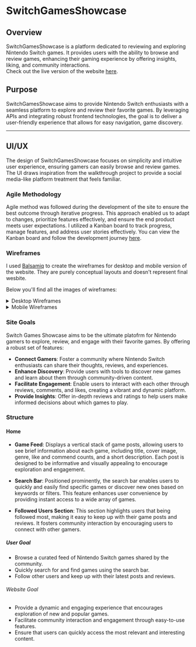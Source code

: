 # SwitchGamesShowcase
## Overview
SwitchGamesShowcase is a platform dedicated to reviewing and exploring Nintendo Switch games. It provides users with the ability to browse and review games, enhancing their gaming experience by offering insights, liking, and community interactions. <br>
Check out the live version of the website [here](https://drf-api-sgr-978626b69766.herokuapp.com/).

## Purpose
SwitchGamesShowcase aims to provide Nintendo Switch enthusiasts with a seamless platform to explore and review their favorite games. By leveraging APIs and integrating robust frontend technologies, the goal is to deliver a user-friendly experience that allows for easy navigation, game discovery.
___
## UI/UX
The design of SwitchGamesShowcase focuses on simplicity and intuitive user experience, ensuring gamers can easily browse and review games. The UI draws inspiration from the walkthrough project to provide a social media-like platform treatment that feels familiar.

### Agile Methodology 
Agile method was followed during the development of the site to ensure the best outcome through iterative progress. This approach enabled us to adapt to changes, prioritize features effectively, and ensure the end product meets user expectations.
I utilized a Kanban board to track progress, manage features, and address user stories effectively. You can view the Kanban board and follow the development journey [here](https://github.com/users/sakixchy/projects/10/).

### Wireframes

I used [Balsamiq](https://balsamiq.com/) to create the wireframes for desktop and mobile version of the website. They are purely conceptual layouts and doesn't represent final wesbite.

Below you'll find all the images of wireframes: <br>

<details>
    <summary>
        Desktop Wireframes
    </summary>
    <img src="readme/assets/wireframes/home-desktop.png" alt="Desktop Wireframes Mockup">
    <img src="readme/assets/wireframes/games-desktop.png" alt="Desktop Wireframes Mockup">
    <img src="readme/assets/wireframes/game-detail-desktop.png" alt="Desktop Wireframes Mockup">
    <img src="readme/assets/wireframes/reviews-desktop.png" alt="Desktop Wireframes Mockup">
    <img src="readme/assets/wireframes/signin-desktop.png" alt="Desktop Wireframes Mockup">
    <img src="readme/assets/wireframes/signup-desktop.png" alt="Desktop Wireframes Mockup">
    <img src="readme/assets/wireframes/profile-desktop.png" alt="Desktop Wireframes Mockup">
</details>
<details>
    <summary>
        Mobile Wireframes
    </summary>
    <img src="readme/assets/wireframes/home-mobile.png" alt="Mobile Wireframes Mockup">
    <img src="readme/assets/wireframes/games-mobile.png" alt="Mobile Wireframes Mockup">
    <img src="readme/assets/wireframes/game-detail-mobile.png" alt="Mobile Wireframes Mockup">
    <img src="readme/assets/wireframes/reviews-mobile.png" alt="Mobile Wireframes Mockup">
    <img src="readme/assets/wireframes/mobile-wireframes/signin-mobile.png" alt="Mobile Wireframes Mockup">
    <img src="readme/assets/wireframes/mobile-wireframes/signup-mobile.png" alt="Mobile Wireframes Mockup">
    <img src="readme/assets/wireframes/mobile-wireframes/profile-mobile.png" alt="Mobile Wireframes Mockup">
</details>

### Site Goals
Switch Games Showcase aims to be the ultimate platofrm for Nintendo gamers to explore, review, and engage with their favorite games. By offering a robust set of features:

- **Connect Gamers**: Foster a community where Nintendo Switch enthusiasts can share their thoughts, reviews, and experiences.
- **Enhance Discovery**: Provide users with tools to discover new games and learn about them through community-driven content.
- **Facilitate Engagement**: Enable users to interact with each other through reviews, comments, and likes, creating a vibrant and dynamic platform.
- **Provide Insights**: Offer in-depth reviews and ratings to help users make informed decisions about which games to play.

### Structure 
#### Home 
- **Game Feed**: Displays a vertical stack of game posts, allowing users to see brief information about each game, including title, cover image, genre, like and commend counts, and a short description. Each post is designed to be informative and visually appealing to encourage exploration and engagement.

- **Search Bar**: Positioned prominently, the search bar enables users to quickly and easily find specific games or discover new ones based on keywords or filters. This feature enhances user convenience by providing instant access to a wide array of games.

- **Followed Users Section**: This section highlights users that being followed most, making it easy to keep up with their game posts and reviews. It fosters community interaction by encouraging users to connect with other gamers.

##### User Goal
- Browse a curated feed of Nintendo Switch games shared by the community.
- Quickly search for and find games using the search bar.
- Follow other users and keep up with their latest posts and reviews.

###### Website Goal
- Provide a dynamic and engaging experience that encourages exploration of new and popular games.
- Facilitate community interaction and engagement through easy-to-use features.
- Ensure that users can quickly access the most relevant and interesting content.